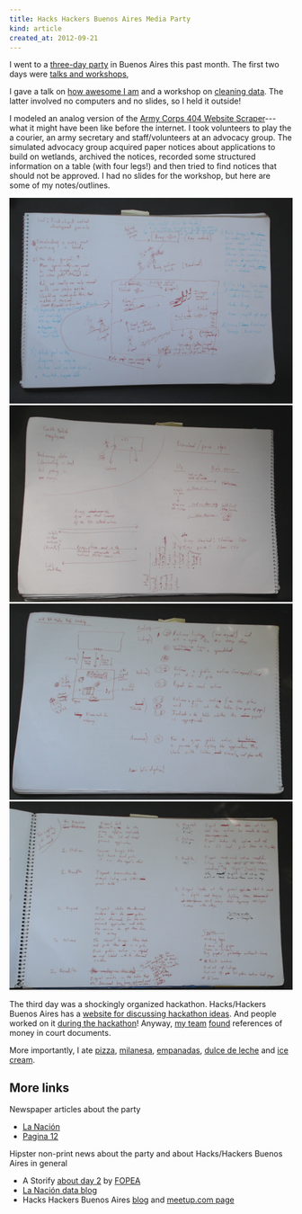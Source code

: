 ```yaml
---
title: Hacks Hackers Buenos Aires Media Party
kind: article
created_at: 2012-09-21
---
```


I went to a [three-day party](http://mediaparty.hhba.info) in Buenos Aires this
past month. The first two days were
[talks and workshops](http://mediaparty.hhba.info/es/agosto2012/agenda/26/Agenda.htm),

I gave a talk on [how awesome I am](http://talks.thomaslevine.com/hh-ba-media-party-keynote/) and a workshop on
[cleaning data](http://mediaparty.hhba.info/es/agosto2012/talleres/56/Taller-18-De-la-web-al-spreadsheet-%C2%BFPara-qu%C3%A9-sirve-Scraper-Wiki.htm).
The latter involved no computers and no slides, so I held it outside!

I modeled an analog version of the
[Army Corps 404 Website Scraper](https://github.com/tlevine/wetlands)---what
it might have been like before the internet. I took volunteers to play the
a courier, an army secretary and staff/volunteers at an advocacy group. The
simulated advocacy group acquired paper notices about applications to build
on wetlands, archived the notices, recorded some structured information on a
table (with four legs!) and then tried to find notices that should not be
approved. I had no slides for the workshop, but here are some of my notes/outlines.

![Outline/sketch about the workshop in a paper notebook](workshop-outline-1.png)
![Outline/sketch about the workshop in a paper notebook](workshop-outline-2.png)
![Outline/sketch about the workshop in a paper notebook](workshop-outline-3.png)
![Outline/sketch about the workshop in a paper notebook](workshop-outline-4.png)

The third day was a shockingly organized hackathon. Hacks/Hackers Buenos Aires has
a [website for discussing hackathon ideas](http://hackdash.hhba.info/dashboard).
And people worked on it [during the hackathon](http://hackdash.hhba.info/p/4443109)!
Anyway, [my team](https://twitter.com/titayna/status/247533822600699904)
[found](https://gist.github.com/3762741) references of money in court documents.

More importantly, I ate
[pizza](http://es.wikipedia.org/wiki/Guerr%C3%ADn),
[milanesa](http://es.wikipedia.org/wiki/Milanesa),
[empanadas](http://es.wikipedia.org/wiki/Empanadas),
[dulce de leche](http://en.wikipedia.org/wiki/Dulce_de_leche) and
[ice cream](http://www.unaltravolta.com.ar/).

## More links

Newspaper articles about the party

* [La Nación](http://www.lanacion.com.ar/1500923-el-futuro-de-los-medios-a-debate-y-analisis-durante-3-dias-en-buenos-aires)
* [Pagina 12](http://www.pagina12.com.ar/diario/cdigital/31-202522-2012-09-04.html)

Hipster non-print news about the party and about Hacks/Hackers Buenos Aires in general

* A Storify [about day 2](http://storify.com/fopea/hacks-hackers-media-party-ba)
     by [FOPEA](http://fopea.org/)
* [La Nación data blog](http://blogs.lanacion.com.ar/data/)
* Hacks Hackers Buenos Aires [blog](http://hhba.info/) and
    [meetup.com page](http://www.meetup.com/HacksHackersBA/)
